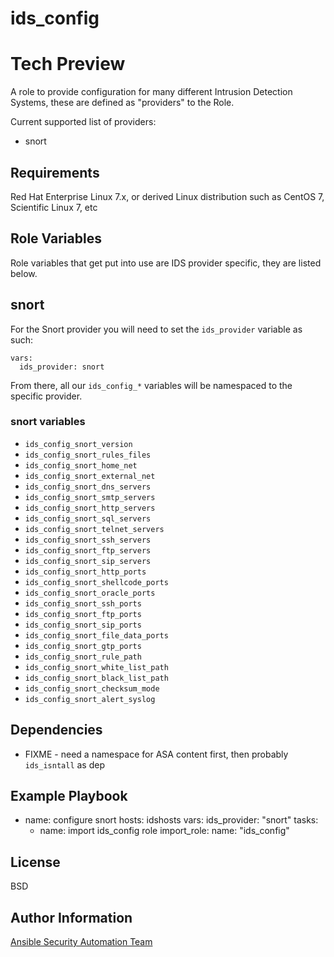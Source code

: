ids_config
==========

# Tech Preview

A role to provide configuration for many different Intrusion Detection Systems,
these are defined as "providers" to the Role.

Current supported list of providers:
* snort

Requirements
------------

Red Hat Enterprise Linux 7.x, or derived Linux distribution such as CentOS 7,
Scientific Linux 7, etc

Role Variables
--------------

Role variables that get put into use are IDS provider specific, they are listed
below.

## snort

For the Snort provider you will need to set the `ids_provider` variable as such:

    vars:
      ids_provider: snort

From there, all our `ids_config_*` variables will be namespaced to the
specific provider.

### snort variables

* `ids_config_snort_version`
* `ids_config_snort_rules_files`
* `ids_config_snort_home_net`
* `ids_config_snort_external_net`
* `ids_config_snort_dns_servers`
* `ids_config_snort_smtp_servers`
* `ids_config_snort_http_servers`
* `ids_config_snort_sql_servers`
* `ids_config_snort_telnet_servers`
* `ids_config_snort_ssh_servers`
* `ids_config_snort_ftp_servers`
* `ids_config_snort_sip_servers`
* `ids_config_snort_http_ports`
* `ids_config_snort_shellcode_ports`
* `ids_config_snort_oracle_ports`
* `ids_config_snort_ssh_ports`
* `ids_config_snort_ftp_ports`
* `ids_config_snort_sip_ports`
* `ids_config_snort_file_data_ports`
* `ids_config_snort_gtp_ports`
* `ids_config_snort_rule_path`
* `ids_config_snort_white_list_path`
* `ids_config_snort_black_list_path`
* `ids_config_snort_checksum_mode`
* `ids_config_snort_alert_syslog`

Dependencies
------------

* FIXME - need a namespace for ASA content first, then probably `ids_isntall`
  as dep

Example Playbook
----------------

- name: configure snort
  hosts: idshosts
  vars:
    ids_provider: "snort"
  tasks:
    - name: import ids_config role
      import_role:
        name: "ids_config"

License
-------

BSD

Author Information
------------------

[Ansible Security Automation Team](https://github.com/ansible-security)
